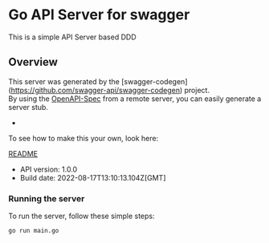 # Go API Server for swagger

This is a simple API Server based DDD

## Overview

This server was generated by the [swagger-codegen]
(https://github.com/swagger-api/swagger-codegen) project.  
By using the [OpenAPI-Spec](https://github.com/OAI/OpenAPI-Specification) from a remote server, you can easily generate
a server stub.

-

To see how to make this your own, look here:

[README](https://github.com/swagger-api/swagger-codegen/blob/master/README.md)

- API version: 1.0.0
- Build date: 2022-08-17T13:10:13.104Z[GMT]

### Running the server

To run the server, follow these simple steps:

```
go run main.go
```

